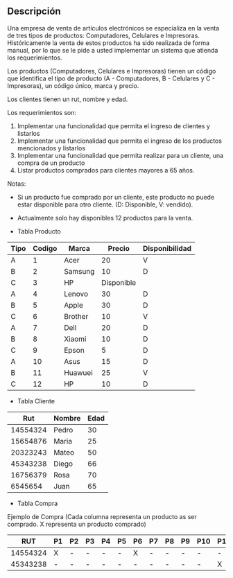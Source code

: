  
 ## Descripción
 
 Una empresa de venta de artículos electrónicos se especializa
 en la venta de tres tipos de productos: Computadores, Celulares e Impresoras.
 Históricamente la venta de estos productos ha sido realizada de forma manual,
 por lo que se le pide a usted implementar un sistema que atienda los requerimientos.

 Los productos (Computadores, Celulares  e Impresoras) tienen un código
 que identifica el tipo de producto (A - Computadores, B - Celulares y C - Impresoras),
 un código único, marca y precio.

 Los clientes tienen un rut, nombre y edad.


 Los requerimientos son:
 1. Implementar una funcionalidad que permita el ingreso de clientes y listarlos
 2. Implementar una funcionalidad que permita el ingreso de los productos mencionados y listarlos
 3. Implementar una funcionalidad que permita realizar para un cliente, una compra de un producto
 4. Listar productos comprados para clientes mayores a 65 años.

 Notas: 
 - Si un producto fue comprado por un cliente, este producto no puede estar disponible para otro cliente. (D: Disponible, V: vendido).
- Actualmente solo hay disponibles 12 productos para la venta.

- Tabla Producto

|Tipo|Codigo|Marca|Precio|Disponibilidad |
|-------------------|------|------|------|-------|
| A                 | 1    | Acer | 20   | V     |
| B                 | 2    | Samsung | 10   | D     |
| C                 | 3    | HP   | Disponible|       |
| A                 | 4    | Lenovo | 30   | D     |
| B                 | 5    | Apple | 30   | D     |
| C                 | 6    | Brother | 10   | V     |
| A                 | 7    | Dell | 20   | D     |
| B                 | 8    | Xiaomi| 10   | D     |
| C                 | 9    | Epson | 5    | D     |
| A                 | 10   | Asus | 15   | D     |
| B                 | 11   | Huawuei | 25   | V     |
| C                 | 12   | HP   | 10   | D     |

- Tabla Cliente


|Rut|Nombre|Edad|
|---|---|---|
|14554324 | Pedro | 30|
|15654876 | Maria | 25|
|20323243 | Mateo | 50|
|45343238 | Diego | 66|
|16756379 | Rosa  | 70|
|6545654  | Juan |  65|



- Tabla Compra

Ejemplo de Compra (Cada columna representa un producto as ser comprado. X representa un producto comprado)


|RUT   |  P1| P2| P3| P4| P5| P6| P7 | P8 | P9| P10| P11| P12| P13| P14| P15|
|---|---|---|---|---|---|---|----|----|---|----|----|----|----|----|----|
|14554324 |X  | - |  -|  -|  -|  X|  - |  - | - |  - |   -|   -|   -|   -|   -|
|45343238 |-  | - | - |  -|  -|  -|  - |   -| - |   -|   X|   -|   -|   -|   -|

